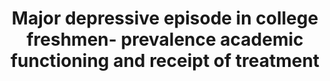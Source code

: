 --- 
abstract: '' 
authors: 
 - A D'Hulst
 -  G Kiekens
 -  RP Auerbach
 -  P Cuijpers
 -  K Demyttenaere
 -  ...
doi: '' 
featured: false 
publication: '*Tijdschr Psychiatr*, NA' 
publication_short: '' 
publishDate: '2021-01-01' 
title: 'Major depressive episode in college freshmen- prevalence  academic functioning and receipt of treatment' 
url_code: '' 
url_dataset: '' 
url_pdf: '' 
url_poster: '' 
url_project: '' 
url_slides: '' 
url_source: '' 
url_video: '' 
---